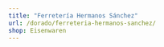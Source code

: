 ```yaml
---
title: "Ferretería Hermanos Sánchez"
url: /dorado/ferreteria-hermanos-sanchez/
shop: Eisenwaren
---
```

